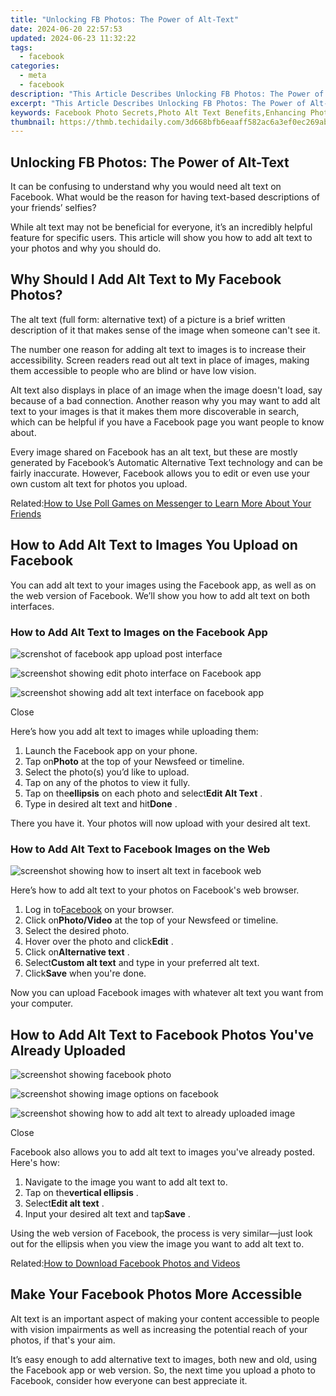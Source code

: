 ```yaml
---
title: "Unlocking FB Photos: The Power of Alt-Text"
date: 2024-06-20 22:57:53
updated: 2024-06-23 11:32:22
tags:
  - facebook
categories:
  - meta
  - facebook
description: "This Article Describes Unlocking FB Photos: The Power of Alt-Text"
excerpt: "This Article Describes Unlocking FB Photos: The Power of Alt-Text"
keywords: Facebook Photo Secrets,Photo Alt Text Benefits,Enhancing Photos with Alt,Improve FB Image Usage,Optimize FB Picture Tags,Engaging FB Photos,Text Descriptions for Images
thumbnail: https://thmb.techidaily.com/3d668bfb6eaaff582ac6a3ef0ec269ab4610d6df4de409efc683d784a7434cf5.jpg
---
```


## Unlocking FB Photos: The Power of Alt-Text

 It can be confusing to understand why you would need alt text on Facebook. What would be the reason for having text-based descriptions of your friends’ selfies?

 While alt text may not be beneficial for everyone, it’s an incredibly helpful feature for specific users. This article will show you how to add alt text to your photos and why you should do.

## Why Should I Add Alt Text to My Facebook Photos?

 The alt text (full form: alternative text) of a picture is a brief written description of it that makes sense of the image when someone can't see it.

 The number one reason for adding alt text to images is to increase their accessibility. Screen readers read out alt text in place of images, making them accessible to people who are blind or have low vision.

 Alt text also displays in place of an image when the image doesn't load, say because of a bad connection. Another reason why you may want to add alt text to your images is that it makes them more discoverable in search, which can be helpful if you have a Facebook page you want people to know about.

 Every image shared on Facebook has an alt text, but these are mostly generated by Facebook’s Automatic Alternative Text technology and can be fairly inaccurate. However, Facebook allows you to edit or even use your own custom alt text for photos you upload.

 Related:[How to Use Poll Games on Messenger to Learn More About Your Friends](https://www.makeuseof.com/how-to-use-poll-games-facebook-messenger/)

## How to Add Alt Text to Images You Upload on Facebook

 You can add alt text to your images using the Facebook app, as well as on the web version of Facebook. We’ll show you how to add alt text on both interfaces.

### How to Add Alt Text to Images on the Facebook App

![screnshot of facebook app upload post interface](https://static1.makeuseofimages.com/wordpress/wp-content/uploads/2021/11/screnshot-of-facebook-app-upload-post-interface.jpg)

![screenshot showing edit photo interface on Facebook app](https://static1.makeuseofimages.com/wordpress/wp-content/uploads/2021/11/screenshot-showing-edit-photo-interface-on-Facebook-app.jpg)

![screenshot showing add alt text interface on facebook app](https://static1.makeuseofimages.com/wordpress/wp-content/uploads/2021/11/screenshot-showing-add-alt-text-interface-on-facebook-app.jpg)

Close

Here’s how you add alt text to images while uploading them:

1. Launch the Facebook app on your phone.
2. Tap on**Photo** at the top of your Newsfeed or timeline.
3. Select the photo(s) you’d like to upload.
4. Tap on any of the photos to view it fully.
5. Tap on the**ellipsis** on each photo and select**Edit Alt Text** .
6. Type in desired alt text and hit**Done** .

 There you have it. Your photos will now upload with your desired alt text.

### How to Add Alt Text to Facebook Images on the Web

![screenshot showing how to insert alt text in facebook web](https://static1.makeuseofimages.com/wordpress/wp-content/uploads/2021/11/screenshot-showing-how-to-insert-alt-text-in-facebook-web.JPG)

 Here’s how to add alt text to your photos on Facebook's web browser.

1. Log in to[Facebook](https://www.facebook.com) on your browser.
2. Click on**Photo/Video** at the top of your Newsfeed or timeline.
3. Select the desired photo.
4. Hover over the photo and click**Edit** .
5. Click on**Alternative text** .
6. Select**Custom alt text** and type in your preferred alt text.
7. Click**Save** when you're done.

 Now you can upload Facebook images with whatever alt text you want from your computer.

## How to Add Alt Text to Facebook Photos You've Already Uploaded

![screenshot showing facebook photo](https://static1.makeuseofimages.com/wordpress/wp-content/uploads/2021/11/screenshot-showing-facebook-photo.jpg)

![screenshot showing image options on facebook](https://static1.makeuseofimages.com/wordpress/wp-content/uploads/2021/11/screenshot-showing-image-options-on-facebook.jpg)

![screenshot showing how to add alt text to already uploaded image](https://static1.makeuseofimages.com/wordpress/wp-content/uploads/2021/11/screenshot-showing-how-to-add-alt-text-to-already-uploaded-image.jpg)

Close

 Facebook also allows you to add alt text to images you've already posted. Here's how:

1. Navigate to the image you want to add alt text to.
2. Tap on the**vertical ellipsis** .
3. Select**Edit alt text** .
4. Input your desired alt text and tap**Save** .

 Using the web version of Facebook, the process is very similar—just look out for the ellipsis when you view the image you want to add alt text to.

 Related:[How to Download Facebook Photos and Videos](https://www.makeuseof.com/tag/7-ways-to-download-facebook-photos-videos-that-actually-still-work-in-2016/)

## Make Your Facebook Photos More Accessible

 Alt text is an important aspect of making your content accessible to people with vision impairments as well as increasing the potential reach of your photos, if that's your aim.

 It’s easy enough to add alternative text to images, both new and old, using the Facebook app or web version. So, the next time you upload a photo to Facebook, consider how everyone can best appreciate it.


<ins class="adsbygoogle"
     style="display:block"
     data-ad-format="autorelaxed"
     data-ad-client="ca-pub-7571918770474297"
     data-ad-slot="1223367746"></ins>



<ins class="adsbygoogle"
     style="display:block"
     data-ad-client="ca-pub-7571918770474297"
     data-ad-slot="8358498916"
     data-ad-format="auto"
     data-full-width-responsive="true"></ins>
